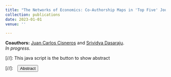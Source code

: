 ```yaml
---
title: "The Networks of Economics: Co-Authorship Maps in 'Top Five' Journals"
collection: publications
date: 2023-01-01
venue: ''

---
```


**Coauthors:** [Juan Carlos Cisneros][jccp] and [Srividya Dasaraju][sdasaraju].
<br>
_In progress._

[jccp]: https://jccisneros.com/
[sdasaraju]: https://www.linkedin.com/in/srividya-dasaraju-580a05133/

[//]: This java script is the button to show abstract
<script>
 function visib(id) {
  var x = document.getElementById(id);
  if (x.style.display === "block") {
    x.style.display = "none";
  } else {
    x.style.display = "block";
  }
}
</script>

[//]:&emsp;<button onclick="visib('polariz')" class="btn btn--inverse btn--small">Abstract</button>
